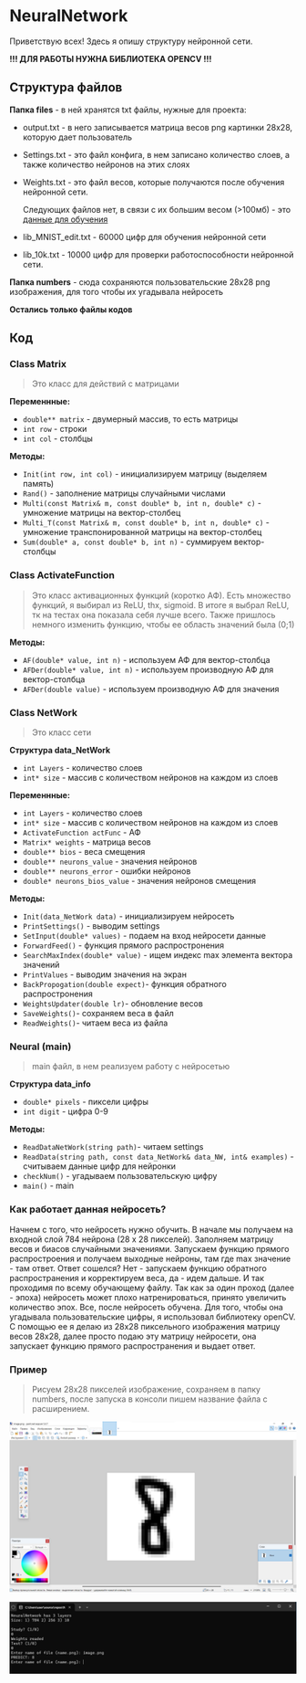 # NeuralNetwork
Приветствую всех! Здесь я опишу структуру нейронной сети.

**!!! ДЛЯ РАБОТЫ НУЖНА БИБЛИОТЕКА OPENCV !!!**

## Структура файлов


**Папка files** - в ней хранятся txt файлы, нужные для проекта:
- output.txt - в него записывается матрица весов png картинки 28x28, которую дает пользователь
- Settings.txt - это файл конфига, в нем записано количество слоев, а также количество нейронов на этих слоях
- Weights.txt - это файл весов, которые получаются после обучения нейронной сети.
  
  Следующих файлов нет, в связи c их большим весом (>100мб) - это [данные для обучения](http://yann.lecun.com/exdb/mnist/)
- lib_MNIST_edit.txt - 60000 цифр для обучения нейронной сети
- lib_10k.txt - 10000 цифр для проверки работоспособности нейронной сети.

**Папка numbers** - сюда сохраняются пользовательские 28x28 png изображения, для того чтобы их угадывала нейросеть

**Остались только файлы кодов**

## Код

### Class Matrix
> Это класс для действий с матрицами

**Переменнные:**
- ````double** matrix```` - двумерный массив, то есть матрицы
- ````int row```` - строки
- ````int col```` - столбцы
  
**Методы:**
- ````Init(int row, int col)```` - инициализируем матрицу (выделяем память)
- ````Rand()```` - заполнение матрицы случайными числами
- ````Multi(const Matrix& m, const double* b, int n, double* c)```` - умножение матрицы на вектор-столбец
- ````Multi_T(const Matrix& m, const double* b, int n, double* c)```` - умножение транспонированной матрицы на вектор-столбец
- ````Sum(double* a, const double* b, int n)```` - суммируем вектор-столбцы
  
### Class ActivateFunction
> Это класс активационных функций (коротко АФ). Есть множество функций, я выбирал из ReLU, thx, sigmoid. В итоге я выбрал ReLU, тк на тестах она показала себя лучше всего. Также пришлось немного изменить функцию, чтобы ее область значений была (0;1)

 **Методы:**
- ````AF(double* value, int n)```` - используем АФ для вектор-столбца
- ````AFDer(double* value, int n)```` - используем производную АФ для вектор-столбца
- ````AFDer(double value)```` - используем производную АФ для значения

### Class NetWork
> Это класс сети

**Структура data_NetWork**
- ````int Layers```` - количество слоев
- ````int* size```` - массив с количеством нейронов на каждом из слоев

**Переменнные:**
- ````int Layers```` - количество слоев
- ````int* size```` - массив с количеством нейронов на каждом из слоев
- ````ActivateFunction actFunc```` - АФ
- ````Matrix* weights```` - матрица весов
- ````double** bios```` - веса смещения
- ````double** neurons_value```` - значения нейронов
- ````double** neurons_error```` - ошибки нейронов
- ````double* neurons_bios_value```` - значения нейронов смещения
  
**Методы:**
- ````Init(data_NetWork data)```` - инициализируем нейросеть 
- ````PrintSettings()```` - выводим settings
- ````SetInput(double* values)```` - подаем на вход нейросети данные
- ````ForwardFeed()```` - функция прямого распростронения
- ````SearchMaxIndex(double* value)```` - ищем индекс max элемента вектора значений
- ````PrintValues```` - выводим значения на экран
- ````BackPropogation(double expect)````- функция обратного распростронения
- ````WeightsUpdater(double lr)````- обновление весов
- ````SaveWeights()````- сохраняем веса в файл
- ````ReadWeights()````- читаем веса из файла

### Neural (main)
> main файл, в нем реализуем работу с нейросетью

**Структура data_info**
- ````double* pixels```` - пиксели цифры
- ````int digit```` - цифра 0-9
  
**Методы:**
- ````ReadDataNetWork(string path)````- читаем settings
- ````ReadData(string path, const data_NetWork& data_NW, int& examples)```` - считываем данные цифр для нейронки
- ````checkNum()```` - угадываем пользовательскую цифру
- ````main()```` - main


### Как работает данная нейросеть?

Начнем с того, что нейросеть нужно обучить. В начале мы получаем на входной слой 784 нейрона (28 x 28 пикселей). Заполняем матрицу весов и биасов случайными значениями. Запускаем функцию прямого распростроения и получаем выходные нейроны, там где max значение - там ответ. Ответ сошелся? Нет - запускаем функцию обратного распространения и корректируем веса, да - идем дальше. И так проходимя по всему обучающему файлу. Так как за один проход (далее - эпоха) нейросеть может плохо натренироваться, принято увеличить количество эпох. Все, после нейросеть обучена. Для того, чтобы она угадывала пользовательские цифры, я использовал библиотеку openCV. С помощью ее я делаю из 28x28 пиксельного изображения матрицу весов 28x28, далее просто подаю эту матрицу нейросети, она запускает функцию прямого распространения и выдает ответ.


### Пример
> Рисуем 28x28 пикселей изображение, сохраняем в папку numbers, после запуска в консоли пишем название файла с расширением.

![View](https://github.com/MaoSada0/NeuralNetwork/blob/master/forReadme/temp.png)

![View](https://github.com/MaoSada0/NeuralNetwork/blob/master/forReadme/consol.png)
